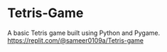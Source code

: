 # Tetris-Game
A basic Tetris game built using Python and Pygame.
https://replit.com/@sameer0109a/Tetris-game

